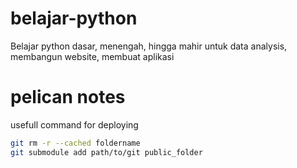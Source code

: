 # belajar-python
Belajar python dasar, menengah, hingga mahir untuk data analysis, membangun website, membuat aplikasi


# pelican notes

usefull command for deploying
```bash
git rm -r --cached foldername
git submodule add path/to/git public_folder
```
